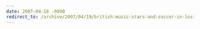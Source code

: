```yaml
---
date: 2007-04-18 -0800
redirect_to: /archive/2007/04/19/british-music-stars-and-soccer-in-los-angeles.aspx/
---
```

